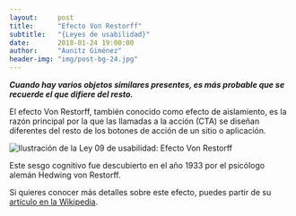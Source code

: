 ```yaml
---
layout:     post
title:      "Efecto Von Restorff"
subtitle:   "{Leyes de usabilidad}"
date:       2018-01-24 19:00:00
author:     "Aunitz Giménez"
header-img: "img/post-bg-24.jpg"
---
```


<p><em><strong>Cuando hay varios objetos similares presentes, es más probable que se recuerde el que difiere del resto.</strong></em></p>

<p>El efecto Von Restorff, también conocido como efecto de aislamiento, es la razón principal por la que las llamadas a la acción (CTA) se diseñan diferentes del resto de los botones de acción de un sitio o aplicación.</p>

<p><img src="{{ site.baseurl }}/img/ley-09-efecto-von-restorff.png" alt="Ilustración de la Ley 09 de usabilidad: Efecto Von Restorff"></p>

<p>Este sesgo cognitivo fue descubierto en el año 1933 por el psicólogo alemán Hedwing von Restorff.</p>

<p>Si quieres conocer más detalles sobre este efecto, puedes partir de su <a href="https://en.wikipedia.org/wiki/Von_Restorff_effect" target="_blank">artículo en la Wikipedia</a>.</p>